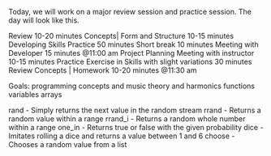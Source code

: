Today, we will work on a major review session and practice session. 
The day will look like this. 

Review 10-20 minutes
Concepts| Form and Structure  10-15 minutes
Developing Skills Practice 50 minutes
Short break 10 minutes
Meeting with Developer 15 minutes @11:00 am
Project Planning Meeting with instructor 10-15 minutes
Practice Exercise in Skills with slight variations 30 minutes
Review Concepts | Homework 10-20 minutes @11:30 am

Goals:
programming concepts and music theory and harmonics
functions
variables
arrays


rand - Simply returns the next value in the random stream 
rrand - Returns a random value within a range 
rrand_i - Returns a random whole number within a range 
one_in - Returns true or false with the given probability 
dice - Imitates rolling a dice and returns a value between 1 and 6 
choose - Chooses a random value from a list 
